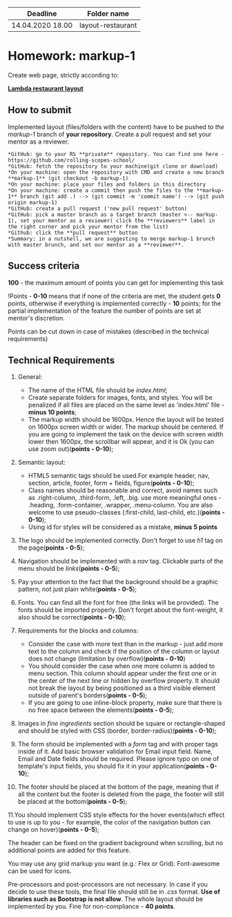 | Deadline  | Folder name |
|-----------|-------------|
| 14.04.2020 18.00 | layout-restaurant |

# Homework: markup-1

Create web page, strictly according to:

**[Lambda restaurant layout](https://www.dropbox.com/s/xvhx2kxlvzxu5n0/Restaurant_2.psd?dl=0)**

## How to submit

Implemented layout (files/folders with the content) have to be pushed to *the markup-1* branch of **your repository**. Create a pull request and set your mentor as a reviewer.

```
*GitHub: go to your RS **private** repository. You can find one here - https://github.com/rolling-scopes-school/
*GitHub: fetch the repository to your machine(git clone or download)
*On your machine: open the repository with CMD and create a new branch **markup-1** (git checkout -b markup-1)
*On your machine: place your files and folders in this directory
*On your machine: create a commit then push the files to the **markup-1** branch (git add .) --> (git commit -m 'commit name') --> (git push origin markup-1)
*GitHub: create a pull request ('new pull request' button)
*GitHub: pick a master branch as a target branch (master <-- markup-1), set your mentor as a reviewer( click the **reviewers** label in the right corner and pick your mentor from the list)
*Github: click the **pull request** button
*Summary: in a nutshell, we are suggesting to merge markup-1 brunch with master brunch, and set our mentor as a **reviewer**.
```

## Success criteria

**100** - the maximum amount of points you can get for implementing this task

!Points - **0-10** means that if none of the criteria are met, the student gets **0** points, otherwise if everything is implemented correctly - **10** points; for the partial implementation of the feature the number of points are set at mentor's discretion.

Points can be cut down in case of mistakes (described in the technical requirements)

## Technical Requirements

1. General:
    - The name of the HTML file should be *index.html*;
    - Create separate folders for images, fonts, and styles. You will be penalized if all files are placed on the same level as 'index.html' file - **minus 10 points**;
    - The markup width should be 1600px. Hence the layout will be tested on 1600px screen width or wider. The markup should be centered. If you are going to implement the task on the device with screen width lower then 1600px, the scrollbar will appear, and it is Ok (you can use zoom out)(**points - 0-10**);

2. Semantic layout:
	 - HTML5 semantic tags should be used.For example header, nav, section, article, footer, form + fields, figure(**points - 0-10**);
	 - Class names should be reasonable and correct, avoid names such as .right-column, .third-form, .left, .big. use more meaningful ones - .heading, .form-container, .wrapper, .menu-column. You are also welcome to use pseudo-classes (:first-child, last-child, etc.)(**points - 0-10**);
	 - Using id for styles will be considered as a mistake, **minus 5 points**

3. The logo should be implemented correctly. Don't forget to use *h1* tag on the page(**points - 0-5**);

4. Navigation should be implemented with a *nav* tag. Clickable parts of the menu should be *links*(**points - 0-5**);

5. Pay your attention to the fact that the background should be a graphic pattern, not just plain white(**points - 0-5**);

6. Fonts. You can find all the font for free (the links will be provided). The fonts should be imported properly. Don't forget about the font-weight, it also should be correct(**points - 0-10**);

7. Requirements for the blocks and columns:
	 - Consider the case with more text than in the markup - just add more text to the column and check if the position of the column or layout does not change (limitation by overflow)(**points - 0-10**)
	 - You should consider the case when one more column is added to menu section. This column should appear under the first one or in the center of the next line or hidden by overflow property. It should not break the layout by being positioned as a third visible element outside of parent's borders(**points - 0-5**);
	 - If you are going to use inline-block property, make sure that there is no free space between the elements(**points - 0-5**);

8. Images in *fine ingredients* section should be square or rectangle-shaped and should be styled with CSS (border, border-radius)(**points - 0-10**);

9. The form should be implemented with a *form* tag and with proper tags inside of it. Add basic browser validation for Email input field. Name, Email and Date fields should be required. Please ignore typo on one of template's input fields, you should fix it in your application(**points - 0-10**);

10. The footer should be placed at the bottom of the page, meaning that if all the content but the footer is deleted from the page, the footer will still be placed at the bottom(**points - 0-5**);

11.You should implement CSS style effects for the hover events(which effect to use is up to you - for example, the color of the navigation button can change on hover)(**points - 0-5**);

The header can be fixed on the gradient background when scrolling, but no additional points are added for this feature.

You may use any grid markup you want (e.g.: Flex or Grid). Font-awesome can be used for icons.

Pre-processors and post-processors are not necessary. In case if you decide to use these tools, the final file should still be in *.css* format. **Use of libraries such as Bootstrap is not allow**. The whole layout should be implemented by you. Fine for non-compliance - **40 points**.

